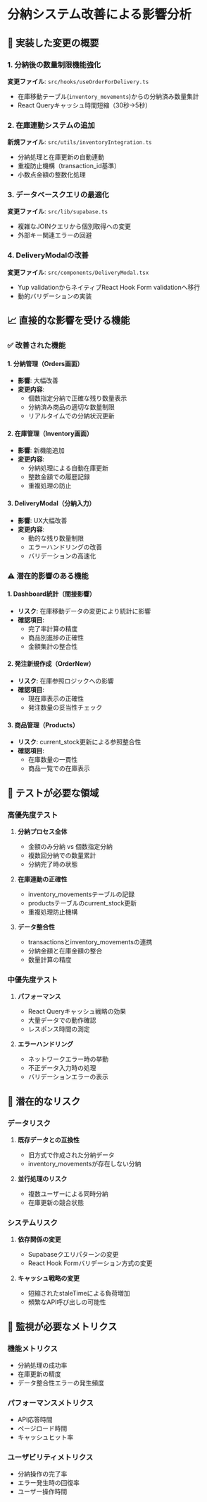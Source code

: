 # 分納システム改善による影響分析

## 🎯 実装した変更の概要

### 1. 分納後の数量制限機能強化
**変更ファイル**: `src/hooks/useOrderForDelivery.ts`
- 在庫移動テーブル(`inventory_movements`)からの分納済み数量集計
- React Queryキャッシュ時間短縮（30秒→5秒）

### 2. 在庫連動システムの追加
**新規ファイル**: `src/utils/inventoryIntegration.ts`
- 分納処理と在庫更新の自動連動
- 重複防止機構（transaction_id基準）
- 小数点金額の整数化処理

### 3. データベースクエリの最適化
**変更ファイル**: `src/lib/supabase.ts`
- 複雑なJOINクエリから個別取得への変更
- 外部キー関連エラーの回避

### 4. DeliveryModalの改善
**変更ファイル**: `src/components/DeliveryModal.tsx`
- Yup validationからネイティブReact Hook Form validationへ移行
- 動的バリデーションの実装

## 📈 **直接的な影響を受ける機能**

### ✅ **改善された機能**

#### 1. 分納管理（Orders画面）
- **影響**: 大幅改善
- **変更内容**: 
  - 個数指定分納で正確な残り数量表示
  - 分納済み商品の適切な数量制限
  - リアルタイムでの分納状況更新

#### 2. 在庫管理（Inventory画面）
- **影響**: 新機能追加
- **変更内容**:
  - 分納処理による自動在庫更新
  - 整数金額での履歴記録
  - 重複処理の防止

#### 3. DeliveryModal（分納入力）
- **影響**: UX大幅改善
- **変更内容**:
  - 動的な残り数量制限
  - エラーハンドリングの改善
  - バリデーションの高速化

### ⚠️ **潜在的影響のある機能**

#### 1. Dashboard統計（間接影響）
- **リスク**: 在庫移動データの変更により統計に影響
- **確認項目**: 
  - 完了率計算の精度
  - 商品別進捗の正確性
  - 金額集計の整合性

#### 2. 発注新規作成（OrderNew）
- **リスク**: 在庫参照ロジックへの影響
- **確認項目**:
  - 現在庫表示の正確性
  - 発注数量の妥当性チェック

#### 3. 商品管理（Products）
- **リスク**: current_stock更新による参照整合性
- **確認項目**:
  - 在庫数量の一貫性
  - 商品一覧での在庫表示

## 🧪 **テストが必要な領域**

### 高優先度テスト
1. **分納プロセス全体**
   - 金額のみ分納 vs 個数指定分納
   - 複数回分納での数量累計
   - 分納完了時の状態

2. **在庫連動の正確性**
   - inventory_movementsテーブルの記録
   - productsテーブルのcurrent_stock更新
   - 重複処理防止機構

3. **データ整合性**
   - transactionsとinventory_movementsの連携
   - 分納金額と在庫金額の整合
   - 数量計算の精度

### 中優先度テスト
1. **パフォーマンス**
   - React Queryキャッシュ戦略の効果
   - 大量データでの動作確認
   - レスポンス時間の測定

2. **エラーハンドリング**
   - ネットワークエラー時の挙動
   - 不正データ入力時の処理
   - バリデーションエラーの表示

## 🚨 **潜在的なリスク**

### データリスク
1. **既存データとの互換性**
   - 旧方式で作成された分納データ
   - inventory_movementsが存在しない分納

2. **並行処理のリスク**
   - 複数ユーザーによる同時分納
   - 在庫更新の競合状態

### システムリスク
1. **依存関係の変更**
   - Supabaseクエリパターンの変更
   - React Hook Formバリデーション方式の変更

2. **キャッシュ戦略の変更**
   - 短縮されたstaleTimeによる負荷増加
   - 頻繁なAPI呼び出しの可能性

## 🎯 **監視が必要なメトリクス**

### 機能メトリクス
- 分納処理の成功率
- 在庫更新の精度
- データ整合性エラーの発生頻度

### パフォーマンスメトリクス  
- API応答時間
- ページロード時間
- キャッシュヒット率

### ユーザビリティメトリクス
- 分納操作の完了率
- エラー発生時の回復率
- ユーザー操作時間